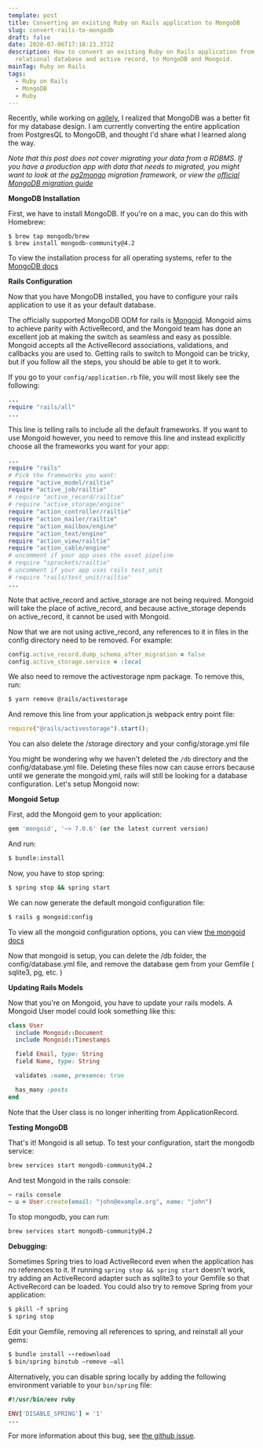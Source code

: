 ```yaml
---
template: post
title: Converting an existing Ruby on Rails application to MongoDB
slug: convert-rails-to-mongodb
draft: false
date: 2020-07-06T17:18:23.372Z
description: How to convert an existing Ruby on Rails application from a
  relational database and active record, to MongoDB and Mongoid.
mainTag: Ruby on Rails
tags:
  - Ruby on Rails
  - MongoDB
  - Ruby
---
```

Recently, while working on [agilely](https://github.com/ibraheemdev/agilely), I realized that MongoDB was a better fit for my database design. I am currently converting the entire application from PostgresQL to MongoDB, and thought I'd share what I learned along the way.

*Note that this post does not cover migrating your data from a RDBMS. If you have a production app with data that needs to migrated, you might want to look at the [pg2mongo](https://github.com/datawrangl3r/pg2mongo) migration framework, or view the [official MongoDB migration guide](https://www.mongodb.com/collateral/rdbms-mongodb-migration-guide)*

**MongoDB Installation** 

First, we have to install MongoDB. If you're on a mac, you can do this with Homebrew:

```
$ brew tap mongodb/brew
$ brew install mongodb-community@4.2
```

To view the installation process for all operating systems, refer to the [MongoDB docs](https://docs.mongodb.com/manual/installation/)

**Rails Configuration**

Now that you have MongoDB installed, you have to configure your rails application to  use it as your default database. 

The officially supported MongoDB ODM for rails is [Mongoid](https://github.com/mongodb/mongoid). Mongoid aims to achieve parity with ActiveRecord, and the Mongoid team has done an excellent job at making the switch as seamless and easy as possible. Mongoid accepts all the ActiveRecord associations, validations, and callbacks you are used to. Getting rails to switch to Mongoid can be tricky, but if you follow all the steps, you should be able to get it to work. 

If you go to your `config/application.rb` file, you will most likely see the following:

```ruby
...
require "rails/all"
...
```

This line is telling rails to include all the default frameworks. If you want to use Mongoid however, you need to remove this line and instead explicitly choose all the frameworks you want for your app:

```ruby
...
require "rails"
# Pick the frameworks you want:
require "active_model/railtie"
require "active_job/railtie"
# require "active_record/railtie"
# require "active_storage/engine"
require "action_controller/railtie"
require "action_mailer/railtie"
require "action_mailbox/engine"
require "action_text/engine"
require "action_view/railtie"
require "action_cable/engine"
# uncomment if your app uses the asset pipeline
# require "sprockets/railtie"
# uncomment if your app uses rails test_unit
# require "rails/test_unit/railtie"
...
```

Note that active_record and active_storage are not being required. Mongoid will take the place of active_record, and because active_storage depends on active_record, it cannot be used with Mongoid.

Now that we are not using active_record, any references to it in files in the config directory need to be removed. For example:

```ruby
config.active_record.dump_schema_after_migration = false
config.active_storage.service = :local
```

We also need to remove the activestorage npm package. To remove this, run:

```bash
$ yarn remove @rails/activestorage
```

And remove this line from your application.js webpack entry point file:

```javascript
require("@rails/activestorage").start();
```

You can also delete the /storage directory and your config/storage.yml file

You might be wondering why we haven't deleted the `/db` directory and the config/database.yml file. Deleting these files now can cause errors because until we generate the mongoid.yml, rails will still be looking for a database configuration. Let's setup Mongoid now:

**Mongoid Setup**

First, add the Mongoid gem to your application:

```ruby
gem 'mongoid', '~> 7.0.6' (or the latest current version)
```

And run:

```bash
$ bundle:install
```

Now, you have to stop spring:

```bash
$ spring stop && spring start
```

We can now generate the default mongoid configuration file:

```bash
$ rails g mongoid:config
```

To view all the mongoid configuration options, you can view [the mongoid docs](https://docs.mongodb.com/mongoid/current/tutorials/mongoid-configuration/)

Now that mongoid is setup, you can delete the /db folder, the config/database.yml file, and remove the database gem from your Gemfile ( sqlite3, pg, etc. )

**Updating Rails Models**

Now that you're on Mongoid, you have to update your rails models. A Mongoid User model could look something like this:

```ruby
class User
  include Mongoid::Document
  include Mongoid::Timestamps

  field Email, type: String
  field Name, type: String

  validates :name, presence: true

  has_many :posts
end
```

Note that the User class is no longer inheriting from ApplicationRecord.

**Testing MongoDB**

That's it! Mongoid is all setup. To test your configuration, start the mongodb service:

```bash
brew services start mongodb-community@4.2
```

And test Mongoid in the rails console:

```ruby
~ rails console
~ u = User.create(email: "john@example.org", name: "john")
```

To stop mongodb, you can run:

```bash
brew services start mongodb-community@4.2
```

**Debugging:**

Sometimes Spring tries to load ActiveRecord even when the application has no references to it. If running `spring stop && spring start` doesn't work, try adding an ActiveRecord adapter such as sqlite3 to your Gemfile so that ActiveRecord can be loaded. You could also try to remove Spring from your application:
```ruby
$ pkill -f spring
$ spring stop
```
Edit your Gemfile, removing all references to spring, and reinstall all your gems:
```ruby
$ bundle install --redownload
$ bin/spring binstub –remove –all
```
Alternatively, you can disable spring locally by adding the following environment variable to your `bin/spring` file:
```ruby
#!/usr/bin/env ruby

ENV['DISABLE_SPRING'] = '1'
...
```

For more information about this bug, see [the github issue](https://github.com/rails/spring/issues/601).